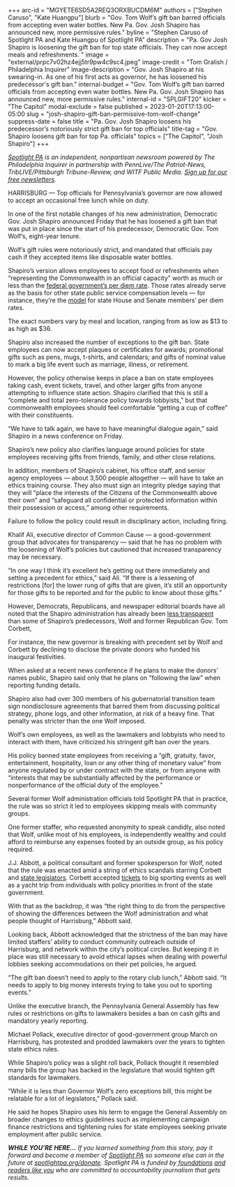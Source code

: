 +++
arc-id = "MGYETE6SD5A2REQ3ORXBUCDM6M"
authors = ["Stephen Caruso", "Kate Huangpu"]
blurb = "Gov. Tom Wolf’s gift ban barred officials from accepting even water bottles. New Pa. Gov. Josh Shapiro has announced new, more permissive rules."
byline = "Stephen Caruso of Spotlight PA and Kate Huangpu of Spotlight PA"
description = "Pa. Gov Josh Shapiro is loosening the gift ban for top state officials. They can now accept meals and refreshments. "
image = "external/prpc7v02hz4ejj5tr9pw4c9sc4.jpeg"
image-credit = "Tom Gralish / Philadelphia Inquirer"
image-description = "Gov. Josh Shapiro at his swearing-in. As one of his first acts as governor, he has loosened his predecessor's gift ban."
internal-budget = "Gov. Tom Wolf’s gift ban barred officials from accepting even water bottles. New Pa. Gov. Josh Shapiro has announced new, more permissive rules."
internal-id = "SPLGIFT20"
kicker = "The Capitol"
modal-exclude = false
published = 2023-01-20T17:13:00-05:00
slug = "josh-shapiro-gift-ban-permissive-tom-wolf-change"
suppress-date = false
title = "Pa. Gov. Josh Shapiro loosens his predecessor’s notoriously strict gift ban for top officials"
title-tag = "Gov. Shapiro loosens gift ban for top Pa. officials"
topics = ["The Capitol", "Josh Shapiro"]
+++

<a href="https://www.spotlightpa.org/"><i>Spotlight PA</i></a><i> is an independent, nonpartisan newsroom powered by The Philadelphia Inquirer in partnership with PennLive/The Patriot-News, TribLIVE/Pittsburgh Tribune-Review, and WITF Public Media. </i><a href="https://www.spotlightpa.org/newsletters"><i>Sign up for our free newsletters</i></a><i>.</i>

HARRISBURG — Top officials for Pennsylvania’s governor are now allowed to accept an occasional free lunch while on duty.

In one of the first notable changes of his new administration, Democratic Gov. Josh Shapiro announced Friday that he has loosened a gift ban that was put in place since the start of his predecessor, Democratic Gov. Tom Wolf’s, eight-year tenure.

Wolf’s gift rules were notoriously strict, and mandated that officials pay cash if they accepted items like disposable water bottles.

<script src="https://www.spotlightpa.org/embed.js" async></script><div data-spl-embed-version="1" data-spl-src="https://www.spotlightpa.org/embeds/newsletter/"></div>

Shapiro’s version allows employees to accept food or refreshments when “representing the Commonwealth in an official capacity” worth as much or less than the <a href="https://www.gsa.gov/travel/plan-book/per-diem-rates/per-diem-rates-results/?action=perdiems_report&state=PA&fiscal_year=2023&zip=&city=">federal government’s per diem rate</a>. Those rates already serve as the basis for other state public service compensation levels — for instance, they’re the <a href="https://www.spotlightpa.org/news/2022/09/pa-capitol-lawmaker-per-diems-speaker-majority-leader-caucus/">model</a> for state House and Senate members’ per diem rates.

The exact numbers vary by meal and location, ranging from as low as $13 to as high as $36.

Shapiro also increased the number of exceptions to the gift ban. State employees can now accept plaques or certificates for awards; promotional gifts such as pens, mugs, t-shirts, and calendars; and gifts of nominal value to mark a big life event such as marriage, illness, or retirement.

However, the policy otherwise keeps in place a ban on state employees taking cash, event tickets, travel, and other larger gifts from anyone attempting to influence state action. Shapiro clarified that this is still a “complete and total zero-tolerance policy towards lobbyists,” but that commonwealth employees should feel comfortable “getting a cup of coffee” with their constituents.

“We have to talk again, we have to have meaningful dialogue again,” said Shapiro in a news conference on Friday.

Shapiro’s new policy also clarifies language around policies for state employees receiving gifts from friends, family, and other close relations.

In addition, members of Shapiro’s cabinet, his office staff, and senior agency employees — about 3,500 people altogether — will have to take an ethics training course. They also must sign an integrity pledge saying that they will “place the interests of the Citizens of the Commonwealth above their own” and “safeguard all confidential or protected information within their possession or access,” among other requirements.

Failure to follow the policy could result in disciplinary action, including firing.

Khalif Ali, executive director of Common Cause — a good-government group that advocates for transparency — said that he has no problem with the loosening of Wolf’s policies but cautioned that increased transparency may be necessary.

“In one way I think it’s excellent he’s getting out there immediately and setting a precedent for ethics,” said Ali. “If there is a lessening of restrictions [for] the lower rung of gifts that are given, it’s still an opportunity for those gifts to be reported and for the public to know about those gifts.”

However, Democrats, Republicans, and newspaper editorial boards have all noted that the Shapiro administration has already been <a href="https://triblive.com/opinion/editorial-shapiros-ndas-miss-chance-for-transparency/">less transparent</a> than some of Shapiro’s predecessors, Wolf and former Republican Gov. Tom Corbett,

For instance, the new governor is breaking with precedent set by Wolf and Corbett by declining to disclose the private donors who funded his inaugural festivities.

When asked at a recent news conference if he plans to make the donors’ names public, Shapiro said only that he plans on “following the law” when reporting funding details.

Shapiro also had over 300 members of his gubernatorial transition team sign nondisclosure agreements that barred them from discussing political strategy, phone logs, and other information, at risk of a heavy fine. That penalty was stricter than the one Wolf imposed.

Wolf’s own employees, as well as the lawmakers and lobbyists who need to interact with them, have criticized his stringent gift ban over the years.

His policy banned state employees from receiving a “gift, gratuity, favor, entertainment, hospitality, loan or any other thing of monetary value” from anyone regulated by or under contract with the state, or from anyone with “interests that may be substantially affected by the performance or nonperformance of the official duty of the employee.”

Several former Wolf administration officials told Spotlight PA that in practice, the rule was so strict it led to employees skipping meals with community groups.

One former staffer, who requested anonymity to speak candidly, also noted that Wolf, unlike most of his employees, is independently wealthy and could afford to reimburse any expenses footed by an outside group, as his policy required.

J.J. Abbott, a political consultant and former spokesperson for Wolf, noted that the rule was enacted amid a string of ethics scandals starring Corbett and <a href="https://www.post-gazette.com/news/politics-state/2014/12/16/Two-Philly-state-reps-charged-with-accepting-bribes/stories/201412160178">state legislators</a>. Corbett accepted <a href="https://www.inquirer.com/philly/news/politics/state/20130305_Corbett__wife_accepted_thousands_in_gifts_from_biz_execs__lobbyists.html">tickets</a> to big sporting events as well as a yacht trip from individuals with policy priorities in front of the state government.

With that as the backdrop, it was “the right thing to do from the perspective of showing the differences between the Wolf administration and what people thought of Harrisburg,” Abbott said.

Looking back, Abbott acknowledged that the strictness of the ban may have limited staffers’ ability to conduct community outreach outside of Harrisburg, and network within the city’s political circles. But keeping it in place was still necessary to avoid ethical lapses when dealing with powerful lobbies seeking accommodations on their pet policies, he argued.

“The gift ban doesn’t need to apply to the rotary club lunch,” Abbott said. “It needs to apply to big money interests trying to take you out to sporting events.”

<script src="https://www.spotlightpa.org/embed.js" async></script><div data-spl-embed-version="1" data-spl-src="https://www.spotlightpa.org/embeds/donate/"></div>

Unlike the executive branch, the Pennsylvania General Assembly has few rules or restrictions on gifts to lawmakers besides a ban on cash gifts and mandatory yearly reporting.

Michael Pollack, executive director of good-government group March on Harrisburg, has protested and prodded lawmakers over the years to tighten state ethics rules.

While Shapiro’s policy was a slight roll back, Pollack thought it resembled many bills the group has backed in the legislature that would tighten gift standards for lawmakers.

“While it is less than Governor Wolf’s zero exceptions bill, this might be relatable for a lot of legislators,” Pollack said.

He said he hopes Shapiro uses his term to engage the General Assembly on broader changes to ethics guidelines such as implementing campaign finance restrictions and tightening rules for state employees seeking private employment after public service.

<i><b>WHILE YOU’RE HERE...</b></i><i> If you learned something from this story, pay it forward and become a member of </i><a href="https://www.spotlightpa.org/"><i>Spotlight PA</i></a><i> so someone else can in the future at </i><a href="http://spotlightpa.org/donate"><i>spotlightpa.org/donate</i></a><i>. Spotlight PA is funded by</i><a href="https://www.spotlightpa.org/support"><i> foundations</i></a><i> </i><a href="https://www.spotlightpa.org/support"><i>and readers like you</i></a><i> who are committed to accountability journalism that gets results.</i>
